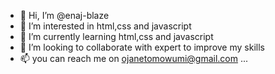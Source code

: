 - 👋 Hi, I’m @enaj-blaze
- 👀 I’m interested in html,css and javascript
- 🌱 I’m currently learning html,css and javascript
- 💞️ I’m looking to collaborate with expert to improve my skills
- 📫 you can reach me on ojanetomowumi@gmail.com ...

<!---
enaj-blaze/enaj-blaze ✨  ✨--->
